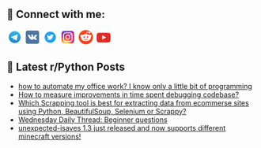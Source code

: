 ## 🔎 Connect with me:
[<img src="https://github.com/bullbesh/bullbesh/blob/main/images/Telegram.png" width="32" height="32" />](https://t.me/bullbesh)
[<img src="https://github.com/bullbesh/bullbesh/blob/main/images/VK.png" width="32" height="32" />](https://vk.com/bullbesh)
[<img src="https://github.com/bullbesh/bullbesh/blob/main/images/Twitter.png" width="32" height="32" />](https://twitter.com/bullbesh1)
[<img src="https://github.com/bullbesh/bullbesh/blob/main/images/Instagram.png" width="32" height="32" />](https://www.instagram.com/bullbesh)
[<img src="https://github.com/bullbesh/bullbesh/blob/main/images/Reddit.png" width="32" height="32" />](https://www.reddit.com/user/bullbesh)
[<img src="https://github.com/bullbesh/bullbesh/blob/main/images/YouTube.png" width="32" height="32" />](https://www.youtube.com/channel/UCtfjRs6uzgq5mfm8S06WTcg)

## 📕 Latest r/Python Posts
<!-- BLOG-POST-LIST:START -->
- [how to automate my office work? I know only a little bit of programming](https://www.reddit.com/r/Python/comments/102rxhz/how_to_automate_my_office_work_i_know_only_a/)
- [How to measure improvements in time spent debugging codebase?](https://www.reddit.com/r/Python/comments/102rt8v/how_to_measure_improvements_in_time_spent/)
- [Which Scrapping tool is best for extracting data from ecommerse sites using Python, BeautifulSoup, Selenium or Scrappy?](https://www.reddit.com/r/Python/comments/102qcl9/which_scrapping_tool_is_best_for_extracting_data/)
- [Wednesday Daily Thread: Beginner questions](https://www.reddit.com/r/Python/comments/102nwxd/wednesday_daily_thread_beginner_questions/)
- [unexpected-isaves 1.3 just released and now supports different minecraft versions!](https://www.reddit.com/r/Python/comments/102n5p0/unexpectedisaves_13_just_released_and_now/)
<!-- BLOG-POST-LIST:END -->
